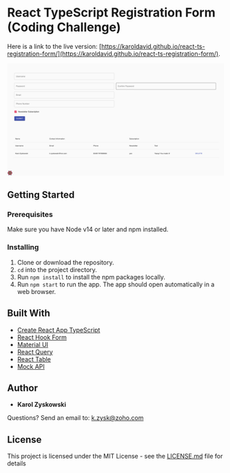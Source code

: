 # React TypeScript Registration Form (Coding Challenge)

Here is a link to the live version: [https://karoldavid.github.io/react-ts-registration-form/](https://karoldavid.github.io/react-ts-registration-form/).

![Image React TypeScript Registration Form](images/react-ts-registration-form-1.png)

## Getting Started

### Prerequisites

Make sure you have Node v14 or later and npm installed.

### Installing

1. Clone or download the repository.
2. `cd` into the project directory.
3. Run `npm install` to install the npm packages locally.
4. Run `npm start` to run the app. The app should open automatically in a web browser.

## Built With

* [Create React App TypeScript](https://github.com/facebook/create-react-app)
* [React Hook Form](https://react-hook-form.com)
* [Material UI](https://mui.com/)
* [React Query](https://react-query.tanstack.com)
* [React Table](https://react-table.tanstack.com/)
* [Mock API](https://mockapi.io/)

## Author

* **Karol Zyskowski**

Questions? Send an email to: k.zysk@zoho.com

## License

This project is licensed under the MIT License - see the
[LICENSE.md](LICENSE.md) file for details

